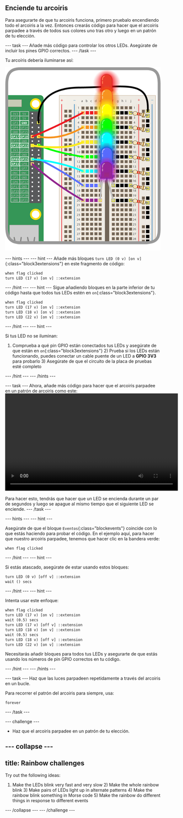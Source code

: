 ## Enciende tu arcoiris

Para asegurarte de que tu arcoiris funciona, primero pruebalo encendiendo todo el arcoiris a la vez. Entonces crearás código para hacer que el arcoiris parpadee a través de todos sus colores uno tras otro y luego en un patrón de tu elección.

\--- task \--- Añade más código para controlar los otros LEDs. Asegúrate de incluir los pines GPIO correctos. \--- /task \---

Tu arcoíris debería iluminarse así:

![Arcoiris iluminado](images/rainbowlit.png)

\--- hints \--- \--- hint \--- Añade más bloques `turn LED (0 v) [on v]`{:class="block3extensions"} en este fragmento de código:

```blocks3
when flag clicked
turn LED (17 v) [on v] ::extension
```

\--- /hint \--- \--- hint \--- Sigue añadiendo bloques en la parte inferior de tu código hasta que todos tus LEDs estén en `on`{:class="block3extensions"}.

```blocks3
when flag clicked
turn LED (17 v) [on v] ::extension
turn LED (18 v) [on v] ::extension
turn LED (22 v) [on v] ::extension
```

\--- /hint \--- \--- hint \---

Si tus LED no se iluminan:

1) Comprueba a qué pin GPIO están conectados tus LEDs y asegúrate de que están en `on`{:class="block3extensions"} 2) Prueba si los LEDs están funcionando, puedes conectar un cable puente de un LED a **GPIO 3V3** para probarlo 3) Asegúrate de que el circuito de la placa de pruebas esté completo

\--- /hint \--- \--- /hints \---

\--- task \--- Ahora, añade más código para hacer que el arcoiris parpadee en un patrón de arcoiris como este:<video width="560" height="315" controls> <source src="resources/Scratch-GPIO-Pathways-5.mp4" type="video/mp4"> Tu navegador no soporta vídeo tag, así que prueba FireFox o Chrome. </video> 

Para hacer esto, tendrás que hacer que un LED se encienda durante un par de segundos y luego se apague al mismo tiempo que el siguiente LED se enciende. \--- /task \---

\--- hints \--- \--- hint \---

Asegúrate de que el bloque `Eventos`{:class="blockevents"} coincide con lo que estás haciendo para probar el código. En el ejemplo aquí, para hacer que nuestro arcoiris parpadee, tenemos que hacer clic en la bandera verde:

```blocks3
when flag clicked
```

\--- /hint \--- \--- hint \---

Si estás atascado, asegúrate de estar usando estos bloques:

```blocks3
turn LED (0 v) [off v] ::extension
wait () secs
```

\--- /hint \--- \--- hint \---

Intenta usar este enfoque:

```blocks3
when flag clicked
turn LED (17 v) [on v] ::extension
wait (0.5) secs
turn LED (17 v) [off v] ::extension
turn LED (18 v) [on v] ::extension
wait (0.5) secs
turn LED (18 v) [off v] ::extension
turn LED (22 v) [on v] ::extension
```

Necesitarás añadir bloques para todos tus LEDs y asegurarte de que estás usando los números de pin GPIO correctos en tu código.

\--- /hint \--- \--- /hints \---

\--- task \--- Haz que las luces parpadeen repetidamente a través del arcoiris en un bucle.

Para recorrer el patrón del arcoiris para siempre, usa:

```blocks3
forever
```

\--- /task \---

\--- challenge \---

+ Haz que el arcoiris parpadee en un patrón de tu elección.

## \--- collapse \---

## title: Rainbow challenges

Try out the following ideas:

1) Make the LEDs blink very fast and very slow 2) Make the whole rainbow blink 3) Make pairs of LEDs light up in alternate patterns 4) Make the rainbow blink something in Morse code 5) Make the rainbow do different things in response to different events

\--- /collapse \--- \--- /challenge \---